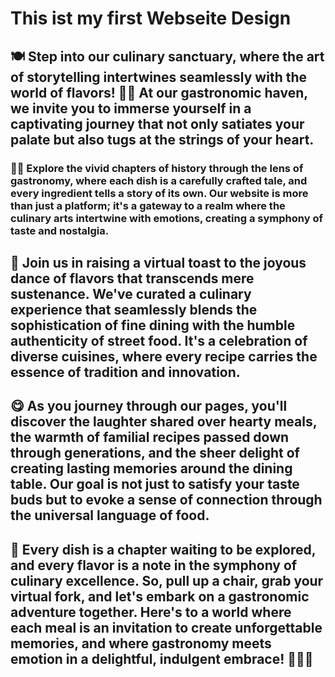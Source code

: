 # This ist my first Webseite Design 


## 🍽️ Step into our culinary sanctuary, where the art of storytelling intertwines seamlessly with the world of flavors! 📖✨ At our gastronomic haven, we invite you to immerse yourself in a captivating journey that not only satiates your palate but also tugs at the strings of your heart.

### 🌮🍜 Explore the vivid chapters of history through the lens of gastronomy, where each dish is a carefully crafted tale, and every ingredient tells a story of its own. Our website is more than just a platform; it's a gateway to a realm where the culinary arts intertwine with emotions, creating a symphony of taste and nostalgia.

## 🥂 Join us in raising a virtual toast to the joyous dance of flavors that transcends mere sustenance. We've curated a culinary experience that seamlessly blends the sophistication of fine dining with the humble authenticity of street food. It's a celebration of diverse cuisines, where every recipe carries the essence of tradition and innovation.

## 😋 As you journey through our pages, you'll discover the laughter shared over hearty meals, the warmth of familial recipes passed down through generations, and the sheer delight of creating lasting memories around the dining table. Our goal is not just to satisfy your taste buds but to evoke a sense of connection through the universal language of food.

## 🍲 Every dish is a chapter waiting to be explored, and every flavor is a note in the symphony of culinary excellence. So, pull up a chair, grab your virtual fork, and let's embark on a gastronomic adventure together. Here's to a world where each meal is an invitation to create unforgettable memories, and where gastronomy meets emotion in a delightful, indulgent embrace! 🍷🎉🍾
